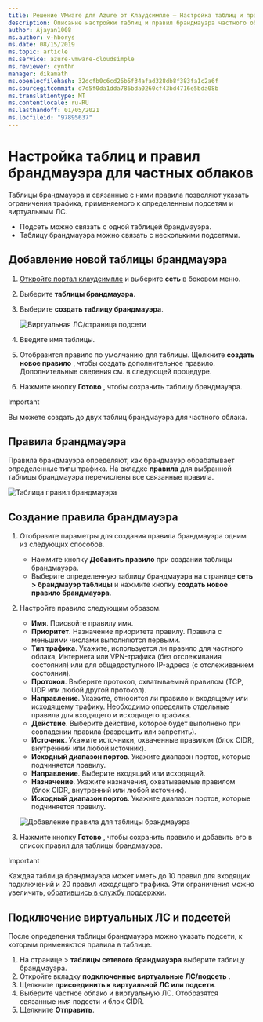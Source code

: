 ```yaml
---
title: Решение VMware для Azure от Клаудсимпле — Настройка таблиц и правил брандмауэра
description: Описание настройки таблиц и правил брандмауэра частного облака для ограничения трафика в подсетях и виртуальных ЛС.
author: Ajayan1008
ms.author: v-hborys
ms.date: 08/15/2019
ms.topic: article
ms.service: azure-vmware-cloudsimple
ms.reviewer: cynthn
manager: dikamath
ms.openlocfilehash: 32dcfb0c6cd26b5f34afad328db8f383fa1c2a6f
ms.sourcegitcommit: d7d5f0da1dda786bda0260cf43bd4716e5bda08b
ms.translationtype: MT
ms.contentlocale: ru-RU
ms.lasthandoff: 01/05/2021
ms.locfileid: "97895637"
---
```

# <a name="set-up-firewall-tables-and-rules-for-private-clouds"></a>Настройка таблиц и правил брандмауэра для частных облаков

Таблицы брандмауэра и связанные с ними правила позволяют указать ограничения трафика, применяемого к определенным подсетям и виртуальным ЛС.

* Подсеть можно связать с одной таблицей брандмауэра.
* Таблицу брандмауэра можно связать с несколькими подсетями.

## <a name="add-a-new-firewall-table"></a>Добавление новой таблицы брандмауэра

1. [Откройте портал клаудсимпле](access-cloudsimple-portal.md) и выберите **сеть** в боковом меню.
2. Выберите **таблицы брандмауэра**.
3. Выберите **создать таблицу брандмауэра**.

    ![Виртуальная ЛС/страница подсети](media/firewall-tables-page.png)

4. Введите имя таблицы.
5. Отобразится правило по умолчанию для таблицы. Щелкните **создать новое правило** , чтобы создать дополнительное правило. Дополнительные сведения см. в следующей процедуре.
6. Нажмите кнопку **Готово** , чтобы сохранить таблицу брандмауэра.

> [!IMPORTANT]
> Вы можете создать до двух таблиц брандмауэра для частного облака.

## <a name="firewall-rules"></a>Правила брандмауэра

Правила брандмауэра определяют, как брандмауэр обрабатывает определенные типы трафика. На вкладке **правила** для выбранной таблицы брандмауэра перечислены все связанные правила.

![Таблица правил брандмауэра](media/firewall-rules-tab.png)

## <a name="create-a-firewall-rule"></a>Создание правила брандмауэра

1. Отобразите параметры для создания правила брандмауэра одним из следующих способов.
    * Нажмите кнопку **Добавить правило** при создании таблицы брандмауэра.
    * Выберите определенную таблицу брандмауэра на странице **сеть > брандмауэр таблицы** и нажмите кнопку **создать новое правило брандмауэра**.
2. Настройте правило следующим образом.
    * **Имя**. Присвойте правилу имя.
    * **Приоритет**. Назначение приоритета правилу. Правила с меньшими числами выполняются первыми.
    * **Тип трафика**. Укажите, используется ли правило для частного облака, Интернета или VPN-трафика (без отслеживания состояния) или для общедоступного IP-адреса (с отслеживанием состояния).
    * **Протокол**. Выберите протокол, охватываемый правилом (TCP, UDP или любой другой протокол).
    * **Направление**. Укажите, относится ли правило к входящему или исходящему трафику. Необходимо определить отдельные правила для входящего и исходящего трафика.
    * **Действие**. Выберите действие, которое будет выполнено при совпадении правила (разрешить или запретить).
    * **Источник**. Укажите источники, охваченные правилом (блок CIDR, внутренний или любой источник).
    * **Исходный диапазон портов**. Укажите диапазон портов, которые подчиняется правилу.
    * **Направление**. Выберите входящий или исходящий.
    * **Назначение**. Укажите назначения, охватываемые правилом (блок CIDR, внутренний или любой источник).
    * **Исходный диапазон портов**. Укажите диапазон портов, которые подчиняется правилу.

    ![Добавление правила для таблицы брандмауэра](media/firewall-rule-create.png)

3. Нажмите кнопку **Готово** , чтобы сохранить правило и добавить его в список правил для таблицы брандмауэра.

> [!IMPORTANT]
> Каждая таблица брандмауэра может иметь до 10 правил для входящих подключений и 20 правил исходящего трафика. Эти ограничения можно увеличить, [обратившись в службу поддержки](https://portal.azure.com/#blade/Microsoft_Azure_Support/HelpAndSupportBlade/newsupportrequest).

## <a name="attach-vlanssubnets"></a><a name="attach-vlans-subnet"></a>Подключение виртуальных ЛС и подсетей

После определения таблицы брандмауэра можно указать подсети, к которым применяются правила в таблице.

1. На странице   >  **таблицы сетевого брандмауэра** выберите таблицу брандмауэра.
2. Откройте вкладку **подключенные виртуальные ЛС/подсеть** .
3. Щелкните **присоединить к виртуальной ЛС или подсети**.
4. Выберите частное облако и виртуальную ЛС. Отобразятся связанные имя подсети и блок CIDR.
5. Щелкните **Отправить**.
